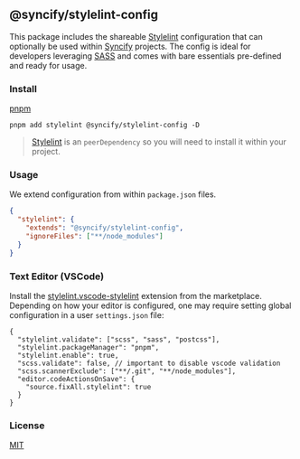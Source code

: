 ## @syncify/stylelint-config

This package includes the shareable [Stylelint](https://stylelint.io/) configuration that can optionally be used within [Syncify](https://github.com/panoply/syncify) projects. The config is ideal for developers leveraging [SASS](https://sass-lang.com/) and comes with bare essentials pre-defined and ready for usage.

### Install

[pnpm](https://pnpm.js.org/en/cli/install)

```cli
pnpm add stylelint @syncify/stylelint-config -D
```

> [Stylelint](https://stylelint.io/) is an `peerDependency` so you will need to install it within your project.

### Usage

We extend configuration from within `package.json` files.

```json
{
  "stylelint": {
    "extends": "@syncify/stylelint-config",
    "ignoreFiles": ["**/node_modules"]
  }
}
```

### Text Editor (VSCode)

Install the [stylelint.vscode-stylelint](https://marketplace.visualstudio.com/items?itemName=stylelint.vscode-stylelint) extension from the marketplace. Depending on how your editor is configured, one may require setting global configuration in a user `settings.json` file:

```jsonc
{
  "stylelint.validate": ["scss", "sass", "postcss"],
  "stylelint.packageManager": "pnpm",
  "stylelint.enable": true,
  "scss.validate": false, // important to disable vscode validation
  "scss.scannerExclude": ["**/.git", "**/node_modules"],
  "editor.codeActionsOnSave": {
    "source.fixAll.stylelint": true
  }
}
```

### License

[MIT](#LICENSE)
